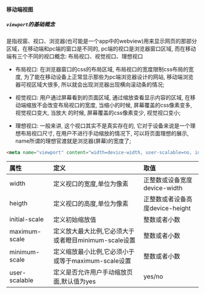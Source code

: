 #### 移动端视图

> <meta name="viewport" content="width=device-width, initial-scale=1, maximum-scale=1">

##### `viewport`的基础概念

是指视窗、视口、浏览器(也可能是一个app中的webview)用来显示网页的那部分区域，在移动端和pc端的窗口是不同的, pc端的视口是浏览器窗口区域, 而在移动端有三个不同的视口概念: 布局视口、视觉视口、理想视口

- 布局视口: 在浏览器窗口的css的布局区域, 布局视口的宽度限制css布局的宽度, 为了能在移动设备上正常显示那些为pc端浏览器设计的网站, 移动端浏览器可视区域大很多, 所以就会出现浏览器出现横向滚动条的情况;

- 视觉视口: 用户通过屏幕看到的页面区域, 通过缩放查看显示内容的区域, 在移动端缩放不会改变布局视口的宽度, 当缩小的时候, 屏幕覆盖的css像素变多, 视觉视口变大, 当放大 的时候, 屏幕覆盖的css像素变少, 视觉视口变小;

- 理想视口: 一般来讲, 这个视口其实不是真实存在的, 它对于设备来说是一个理想布局视口尺寸, 在用户不进行手动缩放的情况下, 可以将页面理想的展示, name所谓的理想官渡就是浏览器(屏幕)的宽度了;


``` html
<meta name="viewport" content="width=device-width, user-scalable=no, initial-scale=1.0, maximum-scale=1.0, minimum-scale=1.0">
```

|属性|定义|取值|
|:---|:---|:---|
|width|定义视口的宽度,单位为像素|正整数或设备宽度device-width|
|heigth|定义视口的高度,单位为像素|正整数或者设备高度device-height|
|initial-scale|定义初始缩放值|整数或者小数|
|maximum-scale|定义放大最大比例,它必须大于或者瞪目minimum-scale设置|整数或者小数|
|minimum-scale|定义缩放最小比例,它必须小于或等于maximum-scale设置|整数或者小数|
|user-scalable|定义是否允许用户手动缩放页面,默认值为yes|yes/no|

